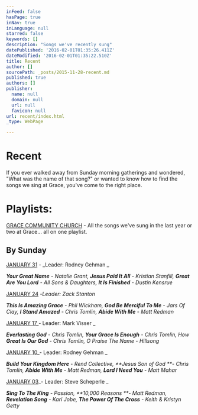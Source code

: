 ```yaml
---
inFeed: false
hasPage: true
inNav: true
inLanguage: null
starred: false
keywords: []
description: "Songs we've recently sung"
datePublished: '2016-02-01T01:35:26.411Z'
dateModified: '2016-02-01T01:35:22.510Z'
title: Recent
author: []
sourcePath: _posts/2015-11-28-recent.md
published: true
authors: []
publisher:
  name: null
  domain: null
  url: null
  favicon: null
url: recent/index.html
_type: WebPage

---
```

# Recent

If you ever walked away from Sunday morning gatherings and wondered, "What was the name of that song?" or wanted to know how to find the songs we sing at Grace, you've come to the right place.  

# Playlists:

[GRACE COMMUNITY CHURCH][0] - All the songs we've sung in the last year or two at Grace... all on one playlist. 

## By Sunday

[JANUARY 31][1] - _Leader: Rodney Gehman   _

_**Your Great Name** - Natalie Grant, **Jesus Paid It All** - Kristian Stanfill, **Great Are You Lord** - All Sons & Daughters, **It Is Finished** - Dustin Kensrue_

[JANUARY 24][2] -_Leader: Zack Stanton_

_**This Is Amazing Grace** - Phil Wickham, **God Be Merciful To Me** - Jars Of Clay, **I Stand Amazed** - Chris Tomlin, **Abide With Me** - Matt Redman_

[JANUARY 17][3]_- Leader: Mark Visser     _

_**Everlasting God** - Chris Tomlin, **Your Grace Is Enough** - Chris Tomlin, How **Great Is Our God** - Chris Tomlin, O Praise The Name - Hillsong_

[JANUARY 10][4]_- Leader: Rodney Gehman       _

_**Build Your Kingdom Here** - Rend Collective, **Jesus Son of God **- Chris Tomlin, **Abide With Me** - Matt Redman, **Lord I Need You** - Matt Mahar_

[JANUARY 03][5]_- Leader: Steve Scheperle         _

_**Sing To The King** - Passion, **10,000 Reasons **- Matt Redman, **Revelation Song** - Kari Jobe, **The Power Of The Cross** - Keith & Kristyn Getty_

[0]: https://player.spotify.com/user/122075560/playlist/2zpucVfpazdvejoXFdEmfk
[1]: https://player.spotify.com/user/122075560/playlist/02ac8zS8jo6HQab2loszmo
[2]: https://player.spotify.com/user/122075560/playlist/1MTK9qXE9xeWiwrv7gc0Cd
[3]: https://player.spotify.com/user/122075560/playlist/0DUNu4ubaGXvT9AW68cnbu
[4]: https://player.spotify.com/user/122075560/playlist/7pK8WkVzyjezDXeqRCzGgL
[5]: https://player.spotify.com/user/122075560/playlist/75vlwZSQDEW6at0GhGWa9g